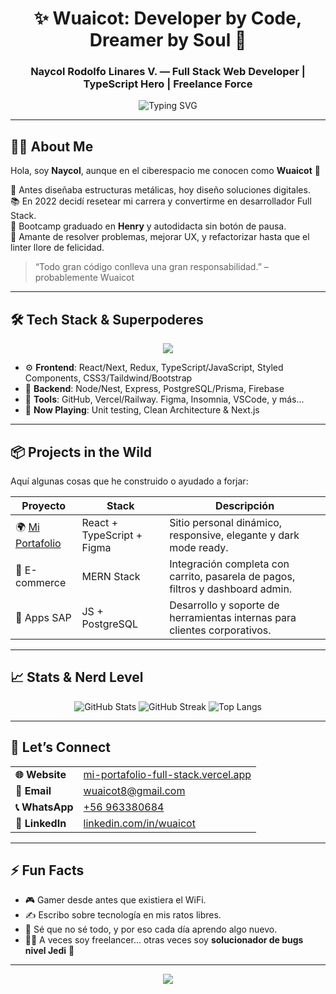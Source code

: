 <h1 align="center">✨ Wuaicot: Developer by Code, Dreamer by Soul 🚀</h1>
<h3 align="center">Naycol Rodolfo Linares V. — Full Stack Web Developer | TypeScript Hero | Freelance Force</h3>

<p align="center">
  <img src="https://readme-typing-svg.herokuapp.com?font=Fira+Code&weight=700&size=25&pause=1000&color=F7F7F7&center=true&vCenter=true&width=700&lines=Transforming+ideas+into+clean+code+%F0%9F%92%BB;Always+learning%2C+always+building+%F0%9F%94%A5;Full+stack+by+title%2C+creative+by+nature" alt="Typing SVG" />
</p>

---

## 👨‍🚀 About Me

Hola, soy **Naycol**, aunque en el ciberespacio me conocen como **Wuaicot** 🤖

🧩 Antes diseñaba estructuras metálicas, hoy diseño soluciones digitales.  
📚 En 2022 decidí resetear mi carrera y convertirme en desarrollador Full Stack.  
🚀 Bootcamp graduado en **Henry** y autodidacta sin botón de pausa.  
🧠 Amante de resolver problemas, mejorar UX, y refactorizar hasta que el linter llore de felicidad.  

> “Todo gran código conlleva una gran responsabilidad.” – probablemente Wuaicot

---

## 🛠️ Tech Stack & Superpoderes

<p align="center">
  <img src="https://skillicons.dev/icons?i=typescript,javascript,react,redux,nodejs,express,postgres,html,css,firebase,figma,github,vscode" />
</p>

- ⚙️ **Frontend**: React/Next, Redux, TypeScript/JavaScript, Styled Components, CSS3/Taildwind/Bootstrap
- 🔗 **Backend**: Node/Nest, Express, PostgreSQL/Prisma, Firebase
- 🧰 **Tools**: GitHub, Vercel/Railway. Figma, Insomnia, VSCode, y más...
- 🧪 **Now Playing**: Unit testing, Clean Architecture & Next.js

---

## 📦 Projects in the Wild

Aquí algunas cosas que he construido o ayudado a forjar:

| Proyecto | Stack | Descripción |
|----------|-------|-------------|
| 🌍 [Mi Portafolio](https://mi-portafolio-full-stack.vercel.app/) | React + TypeScript + Figma | Sitio personal dinámico, responsive, elegante y dark mode ready. |
| 🛒 E-commerce | MERN Stack | Integración completa con carrito, pasarela de pagos, filtros y dashboard admin. |
| 🧠 Apps SAP | JS + PostgreSQL | Desarrollo y soporte de herramientas internas para clientes corporativos. |

---

## 📈 Stats & Nerd Level

<p align="center">
  <img src="https://github-readme-stats.vercel.app/api?username=wuaicot8&show_icons=true&theme=radical&hide=stars" alt="GitHub Stats" />
  <img src="https://github-readme-streak-stats.herokuapp.com/?user=wuaicot8&theme=radical" alt="GitHub Streak" />
  <img src="https://github-readme-stats.vercel.app/api/top-langs/?username=wuaicot8&layout=compact&theme=radical" alt="Top Langs" />
</p>

---

## 🤝 Let’s Connect

<table>
<tr>
<td><strong>🌐 Website</strong></td>
<td><a href="https://mi-portafolio-full-stack.vercel.app/">mi-portafolio-full-stack.vercel.app</a></td>
</tr>
<tr>
<td><strong>📧 Email</strong></td>
<td><a href="mailto:wuaicot8@gmail.com">wuaicot8@gmail.com</a></td>
</tr>
<tr>
<td><strong>📞 WhatsApp</strong></td>
<td><a href="tel:+56963380684">+56 963380684</a></td>
</tr>
<tr>
<td><strong>🔗 LinkedIn</strong></td>
<td><a href="https://linkedin.com/in/wuaicot">linkedin.com/in/wuaicot</a></td>
</tr>
</table>

---

## ⚡ Fun Facts

- 🎮 Gamer desde antes que existiera el WiFi.
- ✍️ Escribo sobre tecnología en mis ratos libres.
- 🧠 Sé que no sé todo, y por eso cada día aprendo algo nuevo.
- 🕵️‍♂️ A veces soy freelancer... otras veces soy **solucionador de bugs nivel Jedi** 👾

---

<p align="center">
  <img src="https://capsule-render.vercel.app/api?type=waving&color=gradient&height=150&section=footer"/>
</p>
